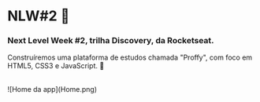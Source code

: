 <h1> NLW#2 🚀 </h1>
<h3>Next Level Week #2, trilha Discovery, da Rocketseat.</h3>

<p>Construíremos uma plataforma de estudos chamada "Proffy", com foco em HTML5, CSS3 e JavaScript. 🚀</p>
<br>
![Home da app](Home.png)


